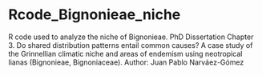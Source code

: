 # Rcode_Bignonieae_niche
R code used to analyze the niche of Bignonieae.  PhD Dissertation Chapter 3. Do shared distribution patterns entail common causes? A case study of the Grinnellian climatic niche and areas of endemism using neotropical lianas (Bignonieae, Bignoniaceae). Author: Juan Pablo Narváez-Gómez
